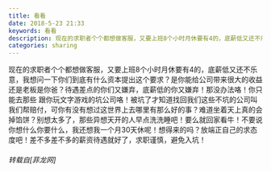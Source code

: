 ```yaml
---
title: 看看
date: 2018-5-23 21:33
keywords: 看看
description: 现在的求职者个个都想做客服，又要上班8个小时月休要有4的，底薪低又还不乐意，我想问一下你们到底有什么资本提出这个要求？是你能给公司带来很大的收益还是老板是你爸？待遇差点的你们又嫌弃，底薪低的你又嫌弃！那没办法咯！你只能去那些 跟你玩文字游戏的坑公司咯！被坑了才知道找回我们这些不坑的公司叫我们帮赔付，可你有没有想过这世界上去哪里有那么好的事？难道坐着天上真的会掉馅饼？别想太多了，那些异想天开的人早点洗洗睡吧！要么就回家看牛！不要说你想什么你要什么，我还想我一个月30天休呢！想得来的吗？放端正自己的求态度吧！差不多差不多的薪资待遇就好了，求职谨慎，避免入坑！
categories: sharing
---
```

<td class="t_f" id="postmessage_1357660">

现在的求职者个个都想做客服，又要上班8个小时月休要有4的，底薪低又还不乐意，我想问一下你们到底有什么资本提出这个要求？是你能给公司带来很大的收益还是老板是你爸？待遇差点的你们又嫌弃，底薪低的你又嫌弃！那没办法咯！你只能去那些 跟你玩文字游戏的坑公司咯！被坑了才知道找回我们这些不坑的公司叫我们帮赔付，可你有没有想过这世界上去哪里有那么好的事？难道坐着天上真的会掉馅饼？别想太多了，那些异想天开的人早点洗洗睡吧！要么就回家看牛！不要说你想什么你要什么，我还想我一个月30天休呢！想得来的吗？放端正自己的求态度吧！差不多差不多的薪资待遇就好了，求职谨慎，避免入坑！</td>
###### 转载自[菲龙网]